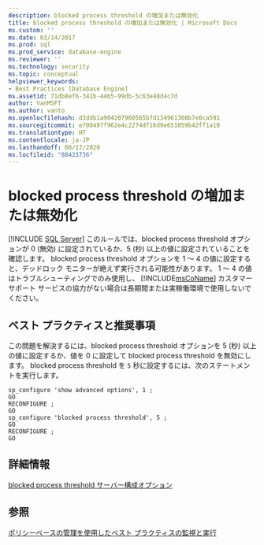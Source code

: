 ```yaml
---
description: blocked process threshold の増加または無効化
title: blocked process threshold の増加または無効化 | Microsoft Docs
ms.custom: ''
ms.date: 03/14/2017
ms.prod: sql
ms.prod_service: database-engine
ms.reviewer: ''
ms.technology: security
ms.topic: conceptual
helpviewer_keywords:
- Best Practices [Database Engine]
ms.assetid: 71db8ef6-341b-4465-99db-5c63e48d4c7d
author: VanMSFT
ms.author: vanto
ms.openlocfilehash: d3ddb1a904207960565b7d134961300b7e0ca591
ms.sourcegitcommit: e700497f962e4c2274df16d9e651059b42ff1a10
ms.translationtype: HT
ms.contentlocale: ja-JP
ms.lasthandoff: 08/17/2020
ms.locfileid: "88423736"
---
```

# <a name="increase-or-disable-blocked-process-threshold"></a>blocked process threshold の増加または無効化
 [!INCLUDE [SQL Server](../../includes/applies-to-version/sqlserver.md)]
  このルールでは、blocked process threshold オプションが 0 (無効) に設定されているか、5 (秒) 以上の値に設定されていることを確認します。 blocked process threshold オプションを 1 ～ 4 の値に設定すると、デッドロック モニターが絶えず実行される可能性があります。 1 ～ 4 の値はトラブルシューティングでのみ使用し、 [!INCLUDE[msCoName](../../includes/msconame-md.md)] カスタマー サポート サービスの協力がない場合は長期間または実稼働環境で使用しないでください。  
  
## <a name="best-practices-recommendations"></a>ベスト プラクティスと推奨事項  
 この問題を解決するには、blocked process threshold オプションを 5 (秒) 以上の値に設定するか、値を 0 に設定して blocked process threshold を無効にします。 blocked process threshold を `5` 秒に設定するには、次のステートメントを実行します。  
  
```  
sp_configure 'show advanced options', 1 ;  
GO  
RECONFIGURE ;  
GO  
sp_configure 'blocked process threshold', 5 ;  
GO  
RECONFIGURE ;  
GO  
```  
  
## <a name="for-more-information"></a>詳細情報  
 [blocked process threshold サーバー構成オプション](../../database-engine/configure-windows/blocked-process-threshold-server-configuration-option.md)  
  
## <a name="see-also"></a>参照  
 [ポリシーベースの管理を使用したベスト プラクティスの監視と実行](../../relational-databases/policy-based-management/monitor-and-enforce-best-practices-by-using-policy-based-management.md)  
  
  
